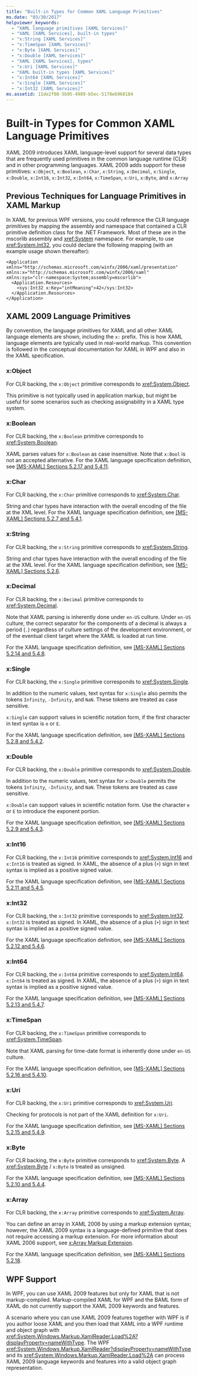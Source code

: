 ```yaml
---
title: "Built-in Types for Common XAML Language Primitives"
ms.date: "03/30/2017"
helpviewer_keywords: 
  - "XAML language primitives [XAML Services]"
  - "XAML [XAML Services], built-in types"
  - "x:String [XAML Services]"
  - "x:TimeSpan [XAML Services]"
  - "x:Byte [XAML Services]"
  - "x:Double [XAML Services]"
  - "XAML [XAML Services], types"
  - "x:Uri [XAML Services]"
  - "XAML built-in types [XAML Services]"
  - "x:Int64 [XAML Services]"
  - "x:Single [XAML Services]"
  - "x:Int32 [XAML Services]"
ms.assetid: 11de2f08-5b95-4989-b5ec-5178eb968184
---
```

# Built-in Types for Common XAML Language Primitives
XAML 2009 introduces XAML language-level support for several data types that are frequently used primitives in the common language runtime (CLR) and in other programming languages. XAML 2009 adds support for these primitives: `x:Object`, `x:Boolean`, `x:Char`, `x:String`, `x:Decimal`, `x:Single`, `x:Double`, `x:Int16`, `x:Int32`, `x:Int64`, `x:TimeSpan`, `x:Uri`, `x:Byte`, and `x:Array`  
  
<a name="previous_techniques_for_language_primitives_in_xaml_markup"></a>   
## Previous Techniques for Language Primitives in XAML Markup  
 In XAML for previous WPF versions, you could reference the CLR language primitives by mapping the assembly and namespace that contained a CLR primitive definition class for the .NET Framework. Most of these are in the mscorlib assembly and <xref:System> namespace. For example, to use <xref:System.Int32>, you could declare the following mapping (with an example usage shown thereafter):  
  
```xaml  
<Application xmlns="http://schemas.microsoft.com/winfx/2006/xaml/presentation"  
xmlns:x="http://schemas.microsoft.com/winfx/2006/xaml"   
xmlns:sys="clr-namespace:System;assembly=mscorlib">  
  <Application.Resources>  
    <sys:Int32 x:Key="intMeaning">42</sys:Int32>  
  </Application.Resources>  
</Application>  
```  
  
<a name="xaml_2009_language_primitives"></a>   
## XAML 2009 Language Primitives  
 By convention, the language primitives for XAML and all other XAML language elements are shown, including the `x:` prefix. This is how XAML language elements are typically used in real-world markup. This convention is followed in the conceptual documentation for XAML in WPF and also in the XAML specification.  
  
### x:Object  
 For CLR backing, the `x:Object` primitive corresponds to <xref:System.Object>.  
  
 This primitive is not typically used in application markup, but might be useful for some scenarios such as checking assignability in a XAML type system.  
  
### x:Boolean  
 For CLR backing, the `x:Boolean` primitive corresponds to <xref:System.Boolean>.  
  
 XAML parses values for `x:Boolean` as case insensitive. Note that `x:Bool` is not an accepted alternative. For the XAML language specification definition, see [\[MS-XAML\] Sections 5.2.17 and 5.4.11](https://go.microsoft.com/fwlink/?LinkId=114525).  
  
### x:Char  
 For CLR backing, the `x:Char` primitive corresponds to <xref:System.Char>.  
  
 String and char types have interaction with the overall encoding of the file at the XML level. For the XAML language specification definition, see [\[MS-XAML\] Sections 5.2.7 and 5.4.1](https://go.microsoft.com/fwlink/?LinkId=114525).  
  
### x:String  
 For CLR backing, the `x:String` primitive corresponds to <xref:System.String>.  
  
 String and char types have interaction with the overall encoding of the file at the XML level. For the XAML language specification definition, see [\[MS-XAML\] Sections 5.2.6](https://go.microsoft.com/fwlink/?LinkId=114525).  
  
### x:Decimal  
 For CLR backing, the `x:Decimal` primitive corresponds to <xref:System.Decimal>.  
  
 Note that XAML parsing is inherently done under `en-US` culture. Under `en-US` culture, the correct separator for the components of a decimal is always a period (`.`) regardless of culture settings of the development environment, or of the eventual client target where the XAML is loaded at run time.  
  
 For the XAML language specification definition, see [\[MS-XAML\] Sections 5.2.14 and 5.4.8](https://go.microsoft.com/fwlink/?LinkId=114525).  
  
### x:Single  
 For CLR backing, the `x:Single` primitive corresponds to <xref:System.Single>.  
  
 In addition to the numeric values, text syntax for `x:Single` also permits the tokens `Infinity`, `-Infinity`, and `NaN`. These tokens are treated as case sensitive.  
  
 `x:Single` can support values in scientific notation form, if the first character in text syntax is `e` or `E`.  
  
 For the XAML language specification definition, see [\[MS-XAML\] Sections 5.2.8 and 5.4.2](https://go.microsoft.com/fwlink/?LinkId=114525).  
  
### x:Double  
 For CLR backing, the `x:Double` primitive corresponds to <xref:System.Double>.  
  
 In addition to the numeric values, text syntax for `x:Double` permits the tokens `Infinity`, `-Infinity`, and `NaN`. These tokens are treated as case sensitive.  
  
 `x:Double` can support values in scientific notation form. Use the character `e` or `E` to introduce the exponent portion.  
  
 For the XAML language specification definition, see [\[MS-XAML\] Sections 5.2.9 and 5.4.3](https://go.microsoft.com/fwlink/?LinkId=114525).  
  
### x:Int16  
 For CLR backing, the `x:Int16` primitive corresponds to <xref:System.Int16> and `x:Int16` is treated as signed. In XAML, the absence of a plus (`+`) sign in text syntax is implied as a positive signed value.  
  
 For the XAML language specification definition, see [\[MS-XAML\] Sections 5.2.11 and 5.4.5](https://go.microsoft.com/fwlink/?LinkId=114525).  
  
### x:Int32  
 For CLR backing, the `x:Int32` primitive corresponds to <xref:System.Int32>. `x:Int32` is treated as signed. In XAML, the absence of a plus (`+`) sign in text syntax is implied as a positive signed value.  
  
 For the XAML language specification definition, see [\[MS-XAML\] Sections 5.2.12 and 5.4.6](https://go.microsoft.com/fwlink/?LinkId=114525).  
  
### x:Int64  
 For CLR backing, the `x:Int64` primitive corresponds to <xref:System.Int64>. `x:Int64` is treated as signed. In XAML, the absence of a plus (`+`) sign in text syntax is implied as a positive signed value.  
  
 For the XAML language specification definition, see [\[MS-XAML\] Sections 5.2.13 and 5.4.7](https://go.microsoft.com/fwlink/?LinkId=114525).  
  
### x:TimeSpan  
 For CLR backing, the `x:TimeSpan` primitive corresponds to <xref:System.TimeSpan>.  
  
 Note that XAML parsing for time-date format is inherently done under `en-US` culture.  
  
 For the XAML language specification definition, see [\[MS-XAML\] Sections 5.2.16 and 5.4.10](https://go.microsoft.com/fwlink/?LinkId=114525).  
  
### x:Uri  
 For CLR backing, the `x:Uri` primitive corresponds to <xref:System.Uri>.  
  
 Checking for protocols is not part of the XAML definition for `x:Uri`.  
  
 For the XAML language specification definition, see [\[MS-XAML\] Sections 5.2.15 and 5.4.9](https://go.microsoft.com/fwlink/?LinkId=114525).  
  
### x:Byte  
 For CLR backing, the `x:Byte` primitive corresponds to <xref:System.Byte>. A <xref:System.Byte> / `x:Byte` is treated as unsigned.  
  
 For the XAML language specification definition, see [\[MS-XAML\] Sections 5.2.10 and 5.4.4](https://go.microsoft.com/fwlink/?LinkId=114525).  
  
### x:Array  
 For CLR backing, the `x:Array` primitive corresponds to <xref:System.Array>.  
  
 You can define an array in XAML 2006  by using a markup extension syntax; however, the XAML 2009 syntax is a language-defined primitive that does not require accessing a markup extension. For more information about XAML 2006 support, see [x:Array Markup Extension](x-array-markup-extension.md).  
  
 For the XAML language specification definition, see [\[MS-XAML\] Sections 5.2.18](https://go.microsoft.com/fwlink/?LinkId=114525).  
  
<a name="wpf_support"></a>   
## WPF Support  
 In WPF, you can use XAML 2009 features but only for XAML that is not markup-compiled. Markup-compiled XAML for WPF and the BAML form of XAML do not currently support the XAML 2009 keywords and features.  
  
 A scenario where you can use XAML 2009 features together with WPF is if you author loose XAML and you then load that XAML into a WPF runtime and object graph with <xref:System.Windows.Markup.XamlReader.Load%2A?displayProperty=nameWithType>. The WPF <xref:System.Windows.Markup.XamlReader?displayProperty=nameWithType> and its <xref:System.Windows.Markup.XamlReader.Load%2A> can process XAML 2009 language keywords and features into a valid object graph representation.
